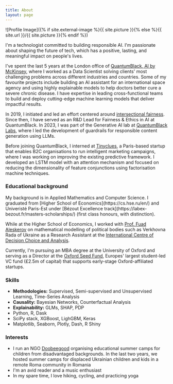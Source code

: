 ```yaml
---
title: About
layout: page
---
```

![Profile Image]({% if site.external-image %}{{ site.picture }}{% else %}{{ site.url }}/{{ site.picture }}{% endif %})

I'm a technologist committed to building responsible AI. I'm passionate about shaping the future of tech, which has a positive, lasting,  and meaningful impact on people's lives. 

I've spent the last 5 years at the London office of [QuantumBlack, AI by McKinsey](https://www.mckinsey.com/capabilities/quantumblack/how-we-help-clients), where I worked as a Data Scientist solving clients' most challenging problems across different industries and countries. Some of my favourite projects include building an AI assistant for an international space agency and using highly explainable models to help doctors better cure a severe chronic disease. 
I have expertise in leading cross-functional teams to build and deploy cutting-edge machine learning models that deliver impactful results.

In 2019, I initiated and led an effort centered around [intersectional fairness](https://arxiv.org/abs/1911.01468). Since then, I have served as an R&D Lead for Fairness & Ethics in AI at QuantumBlack. In 2023, I was part of the Generative AI lab at [QuantumBlack Labs](https://www.mckinsey.com/capabilities/quantumblack/labs), where I led the development of guardrails for responsible content generation using LLMs.

Before joining QuantumBlack, I interned at [Tinyclues](https://www.tinyclues.com/), a Paris-based startup that enables B2C organisations to run intelligent marketing campaigns, where I was working on improving the existing predictive framework. I developed an LSTM model with an attention mechanism and focused on reducing the dimensionality of feature conjunctions using factorisation machine techniques.

<h3>Educational background</h3>
My background is in Applied Mathematics and Computer Science. I graduated from [Higher School of Economics](https://cs.hse.ru/en/) and Univeristé Paris-Est under [Bézout Excellence track](https://labex-bezout.fr/masters-scholarships/) (first class honours, with distinction).

While at the Higher School of Economics, I worked with [Prof. Fuad Aleskerov](https://www.hse.ru/en/staff/faleskerov) on mathematical modelling of political bodies such as Verkhovna Rada of Ukraine as a Research Assistant at the [International Centre of Decision Choice and Analysis](https://www.hse.ru/en/DeCAn/).

Currently, I'm pursuing an MBA degree at the University of Oxford and serving as a Director at the [Oxford Seed Fund](https://www.sbs.ox.ac.uk/research/centres-and-initiatives/entrepreneurship-centre/oxford-seed-fund), Europes' largest student-led VC fund (£2.5m of capital) that supports early-stage Oxford-affiliated startups. 

<h3>Skills</h3>

<ul class="skill-list">
	<li><b>Methodologies:</b> Supervised, Semi-supervised and Unsupervised Learning, Time-Series Analysis</li>
	<li><b>Causality:</b> Bayesian Networks, Counterfactual Analysis</li>
	<li><b>Explainability:</b> GLMs, SHAP, PDP</li>
	<li>Python, R, Dask</li>
	<li>SciPy stack, XGBoost, LighGBM, Keras</li>
	<li>Matplotlib, Seaborn, Plotly, Dash, R Shiny</li>
</ul>

<h3>Interests</h3>
<ul>
	<li>I run an NGO <a href="www.doobeegood.org">Doobeegood</a> organising educational summer camps for children from disadvantaged backgrounds. In the last two years, we hosted summer camps for displaced Ukrainian children and kids in a remote Roma community in Romania</li>
	<li>I'm an avid reader and a music enthusiast</li>
	<li>In my spare time, I love hiking, cycling, and practicing yoga</li>
</ul>

<!-- <h2>Selected projects</h2>

<ul>
	<li><a href="https://github.com/">Lorem Lorem</a></li>
	<li><a href="https://github.com/">Ipsum Dolor</a></li>
	<li><a href="https://github.com/">Dolor Lorem</a></li>
</ul> -->
